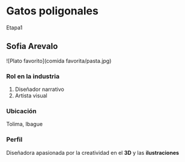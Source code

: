 # Gatos poligonales
 Etapa1

## Sofia Arevalo
![Plato favorito](comida favorita/pasta.jpg)

### Rol en la industria
1. Diseñador narrativo 
2. Artista visual

### Ubicación 
Tolima, Ibague 

### Perfil 
Diseñadora apasionada por la creatividad en el **3D** y las **ilustraciones** 